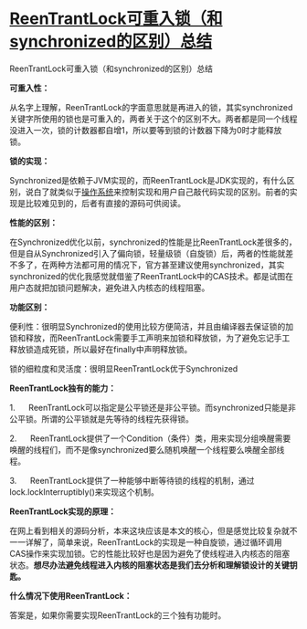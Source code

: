 # [ReenTrantLock可重入锁（和synchronized的区别）总结](https://www.cnblogs.com/baizhanshi/p/7211802.html)

ReenTrantLock可重入锁（和synchronized的区别）总结

**可重入性：**

从名字上理解，ReenTrantLock的字面意思就是再进入的锁，其实synchronized关键字所使用的锁也是可重入的，两者关于这个的区别不大。两者都是同一个线程没进入一次，锁的计数器都自增1，所以要等到锁的计数器下降为0时才能释放锁。



**锁的实现：**

Synchronized是依赖于JVM实现的，而ReenTrantLock是JDK实现的，有什么区别，说白了就类似于[操作系统](http://lib.csdn.net/base/operatingsystem)来控制实现和用户自己敲代码实现的区别。前者的实现是比较难见到的，后者有直接的源码可供阅读。



**性能的区别：**

在Synchronized优化以前，synchronized的性能是比ReenTrantLock差很多的，但是自从Synchronized引入了偏向锁，轻量级锁（自旋锁）后，两者的性能就差不多了，在两种方法都可用的情况下，官方甚至建议使用synchronized，其实synchronized的优化我感觉就借鉴了ReenTrantLock中的CAS技术。都是试图在用户态就把加锁问题解决，避免进入内核态的线程阻塞。



**功能区别：**

便利性：很明显Synchronized的使用比较方便简洁，并且由编译器去保证锁的加锁和释放，而ReenTrantLock需要手工声明来加锁和释放锁，为了避免忘记手工释放锁造成死锁，所以最好在finally中声明释放锁。

锁的细粒度和灵活度：很明显ReenTrantLock优于Synchronized



**ReenTrantLock独有的能力：**

1.      ReenTrantLock可以指定是公平锁还是非公平锁。而synchronized只能是非公平锁。所谓的公平锁就是先等待的线程先获得锁。

2.      ReenTrantLock提供了一个Condition（条件）类，用来实现分组唤醒需要唤醒的线程们，而不是像synchronized要么随机唤醒一个线程要么唤醒全部线程。

3.      ReenTrantLock提供了一种能够中断等待锁的线程的机制，通过lock.lockInterruptibly\(\)来实现这个机制。



**ReenTrantLock实现的原理：**

在网上看到相关的源码分析，本来这块应该是本文的核心，但是感觉比较复杂就不一一详解了，简单来说，ReenTrantLock的实现是一种自旋锁，通过循环调用CAS操作来实现加锁。它的性能比较好也是因为避免了使线程进入内核态的阻塞状态。**想尽办法避免线程进入内核的阻塞状态是我们去分析和理解锁设计的关键钥匙。**



**什么情况下使用ReenTrantLock：**

答案是，如果你需要实现ReenTrantLock的三个独有功能时。



